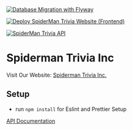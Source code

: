 [![Database Migration with Flyway](https://github.com/Spiderman-Trivia-Inc/Spiderman-Trivia-Inc/actions/workflows/flyway-migrations.yml/badge.svg)](https://github.com/Spiderman-Trivia-Inc/Spiderman-Trivia-Inc/actions/workflows/flyway-migrations.yml)

[![Deploy SpiderMan Trivia Website (Frontend)](https://github.com/Spiderman-Trivia-Inc/Spiderman-Trivia-Inc/actions/workflows/deploy-frontend.yml/badge.svg?branch=main)](https://github.com/Spiderman-Trivia-Inc/Spiderman-Trivia-Inc/actions/workflows/deploy-frontend.yml)

[![SpiderMan Trivia API](https://github.com/Spiderman-Trivia-Inc/Spiderman-Trivia-Inc/actions/workflows/deploy-api.yml/badge.svg?branch=main)](https://github.com/Spiderman-Trivia-Inc/Spiderman-Trivia-Inc/actions/workflows/deploy-api.yml)

# Spiderman Trivia Inc

Visit Our Website: [Spiderman Trivia Inc.](http://spider-vault.s3-website-eu-west-1.amazonaws.com)

## Setup

- run `npm install` for Eslint and Prettier Setup

[API Documentation](backend/readme.md)
